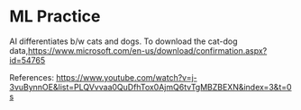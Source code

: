 # ML Practice

AI differentiates b/w cats and dogs. To download the cat-dog data,https://www.microsoft.com/en-us/download/confirmation.aspx?id=54765



References: https://www.youtube.com/watch?v=j-3vuBynnOE&list=PLQVvvaa0QuDfhTox0AjmQ6tvTgMBZBEXN&index=3&t=0s

